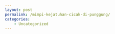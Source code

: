 ```yaml
---
layout: post
permalink: /mimpi-kejatuhan-cicak-di-punggung/
categories:
    - Uncategorized
---
```


